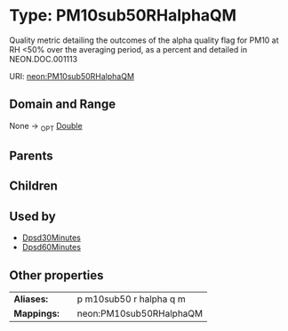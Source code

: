 
# Type: PM10sub50RHalphaQM


Quality metric detailing the outcomes of the alpha quality flag for PM10 at RH <50% over the averaging period, as a percent and detailed in NEON.DOC.001113

URI: [neon:PM10sub50RHalphaQM](https://data.neonscience.org/PM10sub50RHalphaQM)


## Domain and Range

None ->  <sub>OPT</sub> [Double](types/Double.md)

## Parents


## Children


## Used by

 * [Dpsd30Minutes](Dpsd30Minutes.md)
 * [Dpsd60Minutes](Dpsd60Minutes.md)

## Other properties

|  |  |  |
| --- | --- | --- |
| **Aliases:** | | p m10sub50 r halpha q m |
| **Mappings:** | | neon:PM10sub50RHalphaQM |

